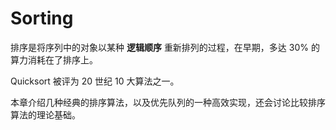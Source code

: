 # Sorting

排序是将序列中的对象以某种 **逻辑顺序** 重新排列的过程，在早期，多达 30% 的算力消耗在了排序上。

Quicksort 被评为 20 世纪 10 大算法之一。

本章介绍几种经典的排序算法，以及优先队列的一种高效实现，还会讨论比较排序算法的理论基础。

